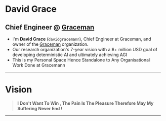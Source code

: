 # David Grace 
## Chief Engineer @ [Graceman](https://github.com/gracemann365)

- I'm **David Grace** (`davidgracemann`), Chief Engineer at Graceman, and owner of the [Graceman](https://github.com/gracemann365) organization.
- Our research organization's 7-year vision with a 8+ million USD goal of developing deterministic AI and ultimately achieving AGI
- This is my Personal Space Hence Standalone to Any Organisational Work Done at Gracemann
---
# Vision 
> **I Don't Want To Win , The Pain Is The Pleasure Therefore May My Suffering Never End !**
---




